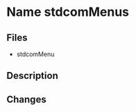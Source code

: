 Name stdcomMenus
===========

Files
-----

* stdcomMenu
 



Description
-----------
 
Changes
-------
 
  